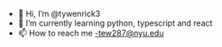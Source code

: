 - 👋 Hi, I’m @tywenrick3
- 🌱 I’m currently learning python, typescript and react
- 📫 How to reach me -tew287@nyu.edu

<!---
tywenrick3/tywenrick3 is a ✨ special ✨ repository because its `README.md` (this file) appears on your GitHub profile.
You can click the Preview link to take a look at your changes.
--->
